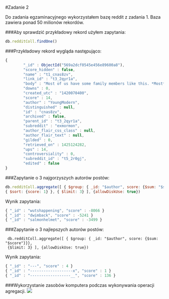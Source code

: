 #Zadanie 2

Do zadania egzaminacyjnego wykorzystałem bazę reddit z zadania 1. Baza zawiera ponad 50 milionów rekordów.

###Aby sprawdzić przykładowy rekord użyłem zapytania:
```js
db.redditColl.findOne()
```

###Przykładowy rekord wygląda następująco: 
```js
{
        "_id" : ObjectId("569a2dcf0545e456e89600a8"),
        "score_hidden" : false,
        "name" : "t1_cnas8zv",
        "link_id" : "t3_2qyr1a",
        "body" : "Most of us have some family members like this. *Most* of my family is like this. ",
        "downs" : 0,
        "created_utc" : "1420070400",
        "score" : 14,
        "author" : "YoungModern",
        "distinguished" : null,
        "id" : "cnas8zv",
        "archived" : false,
        "parent_id" : "t3_2qyr1a",
        "subreddit" : "exmormon",
        "author_flair_css_class" : null,
        "author_flair_text" : null,
        "gilded" : 0,
        "retrieved_on" : 1425124282,
        "ups" : 14,
        "controversiality" : 0,
        "subreddit_id" : "t5_2r0gj",
        "edited" : false
}
```

###Zapytanie o 3 najgorzyszych autorów postów: 
```js
db.redditColl.aggregate([ { $group: { _id: "$author", score: {$sum: "$score" } } },
{ $sort: {score: 1} }, { $limit: 3} ], {allowDiskUse: true})
```

Wynik zapytania:
```js
{ "_id" : "wutshappening", "score" : -8066 }
{ "_id" : "dwimback", "score" : -5241 }
{ "_id" : "salmonhelmet", "score" : -3499 }
```


###Zapytanie o 3 najlepszych autorów postów:
```
 db.redditColl.aggregate([ { $group: { _id: "$author", score: {$sum: "$score"}}},
 {$limit: 3} ], {allowDiskUse: true})
```

Wynik zapytania:
```js
{ "_id" : "---", "score" : 4 }
{ "_id" : "-------------------x", "score" : 1 }
{ "_id" : "------------------__", "score" : 136 }
```

###Wykorzystanie zasobów komputera podczas wykonywania operacji agregacji.
![](http://i.imgur.com/xWgWm85.jpg)
